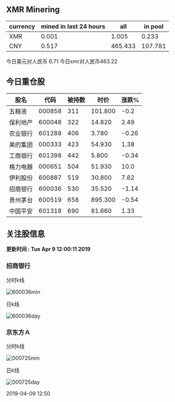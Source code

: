 ## XMR Minering

|currency|mined in last 24 hours|all|in pool|
|---|---|---|---|
|XMR|0.001|1.005|0.233|
|CNY|0.517|465.433|107.781|

今日美元对人民币 6.71	今日xmr对人民币463.22


## 今日重仓股 

|股名|代码|被持数|时价|涨跌%|
|---|---|---|---|---|
|五粮液|000858|311|101.800|-0.2|
|保利地产|600048|322|14.820|2.49|
|农业银行|601288|406|3.780|-0.26|
|美的集团|000333|423|54.930|1.38|
|工商银行|601398|442|5.800|-0.34|
|格力电器|000651|504|51.930|10.0|
|伊利股份|600887|519|30.800|7.62|
|招商银行|600036|530|35.520|-1.14|
|贵州茅台|600519|658|895.300|-0.54|
|中国平安|601318|690|81.660|1.33|

## 关注股信息
**更新时间 : Tue Apr  9 12:00:11 2019**
### 招商银行 
分时k线

![600036min](http://image.sinajs.cn/newchart/min/n/sh600036.gif)

日k线

![600036day](http://image.sinajs.cn/newchart/daily/n/sh600036.gif)

### 京东方Ａ 
分时k线

![000725min](http://image.sinajs.cn/newchart/min/n/sz000725.gif)

日k线

![000725day](http://image.sinajs.cn/newchart/daily/n/sz000725.gif)

2019-04-09 12:50